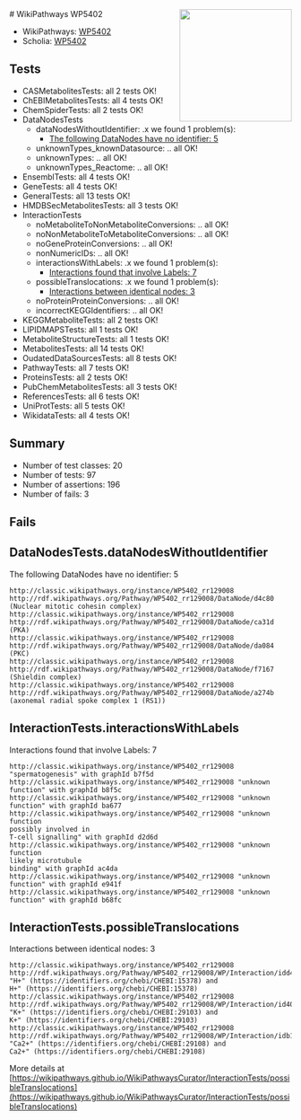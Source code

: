 <img style="float: right; width: 200px" src="https://upload.wikimedia.org/wikipedia/commons/thumb/8/83/Wplogo_with_text_500.png/640px-Wplogo_with_text_500.png" />
# WikiPathways WP5402

* WikiPathways: [WP5402](https://wikipathways.org/pathways/WP5402)
* Scholia: [WP5402](https://scholia.toolforge.org/wikipathways/WP5402)
## Tests
* CASMetabolitesTests: all 2 tests OK!
* ChEBIMetabolitesTests: all 4 tests OK!
* ChemSpiderTests: all 2 tests OK!
* DataNodesTests
    * dataNodesWithoutIdentifier: .x we found 1 problem(s):
        * [The following DataNodes have no identifier: 5](#d2d32fa4)
    * unknownTypes_knownDatasource: .. all OK!
    * unknownTypes: .. all OK!
    * unknownTypes_Reactome: .. all OK!
* EnsemblTests: all 4 tests OK!
* GeneTests: all 4 tests OK!
* GeneralTests: all 13 tests OK!
* HMDBSecMetabolitesTests: all 3 tests OK!
* InteractionTests
    * noMetaboliteToNonMetaboliteConversions: .. all OK!
    * noNonMetaboliteToMetaboliteConversions: .. all OK!
    * noGeneProteinConversions: .. all OK!
    * nonNumericIDs: .. all OK!
    * interactionsWithLabels: .x we found 1 problem(s):
        * [Interactions found that involve Labels: 7](#630d267e)
    * possibleTranslocations: .x we found 1 problem(s):
        * [Interactions between identical nodes: 3](#1c118208)
    * noProteinProteinConversions: .. all OK!
    * incorrectKEGGIdentifiers: .. all OK!
* KEGGMetaboliteTests: all 2 tests OK!
* LIPIDMAPSTests: all 1 tests OK!
* MetaboliteStructureTests: all 1 tests OK!
* MetabolitesTests: all 14 tests OK!
* OudatedDataSourcesTests: all 8 tests OK!
* PathwayTests: all 7 tests OK!
* ProteinsTests: all 2 tests OK!
* PubChemMetabolitesTests: all 3 tests OK!
* ReferencesTests: all 6 tests OK!
* UniProtTests: all 5 tests OK!
* WikidataTests: all 4 tests OK!


## Summary

* Number of test classes: 20
* Number of tests: 97
* Number of assertions: 196
* Number of fails: 3

## Fails

<a name="d2d32fa4" />

## DataNodesTests.dataNodesWithoutIdentifier

The following DataNodes have no identifier: 5
```
http://classic.wikipathways.org/instance/WP5402_rr129008 http://rdf.wikipathways.org/Pathway/WP5402_rr129008/DataNode/d4c80 (Nuclear mitotic cohesin complex)
http://classic.wikipathways.org/instance/WP5402_rr129008 http://rdf.wikipathways.org/Pathway/WP5402_rr129008/DataNode/ca31d (PKA)
http://classic.wikipathways.org/instance/WP5402_rr129008 http://rdf.wikipathways.org/Pathway/WP5402_rr129008/DataNode/da084 (PKC)
http://classic.wikipathways.org/instance/WP5402_rr129008 http://rdf.wikipathways.org/Pathway/WP5402_rr129008/DataNode/f7167 (Shieldin complex)
http://classic.wikipathways.org/instance/WP5402_rr129008 http://rdf.wikipathways.org/Pathway/WP5402_rr129008/DataNode/a274b (axonemal radial spoke complex 1 (RS1))
```

<a name="630d267e" />

## InteractionTests.interactionsWithLabels

Interactions found that involve Labels: 7
```
http://classic.wikipathways.org/instance/WP5402_rr129008 "spermatogenesis" with graphId b7f5d
http://classic.wikipathways.org/instance/WP5402_rr129008 "unknown function" with graphId b8f5c
http://classic.wikipathways.org/instance/WP5402_rr129008 "unknown function" with graphId ba677
http://classic.wikipathways.org/instance/WP5402_rr129008 "unknown function
possibly involved in
T-cell signalling" with graphId d2d6d
http://classic.wikipathways.org/instance/WP5402_rr129008 "unknown function
likely microtubule
binding" with graphId ac4da
http://classic.wikipathways.org/instance/WP5402_rr129008 "unknown function" with graphId e941f
http://classic.wikipathways.org/instance/WP5402_rr129008 "unknown function" with graphId b68fc
```

<a name="1c118208" />

## InteractionTests.possibleTranslocations

Interactions between identical nodes: 3
```
http://classic.wikipathways.org/instance/WP5402_rr129008 http://rdf.wikipathways.org/Pathway/WP5402_rr129008/WP/Interaction/idd48a4b6a "H+" (https://identifiers.org/chebi/CHEBI:15378) and 
H+" (https://identifiers.org/chebi/CHEBI:15378)
http://classic.wikipathways.org/instance/WP5402_rr129008 http://rdf.wikipathways.org/Pathway/WP5402_rr129008/WP/Interaction/id406e906e "K+" (https://identifiers.org/chebi/CHEBI:29103) and 
K+" (https://identifiers.org/chebi/CHEBI:29103)
http://classic.wikipathways.org/instance/WP5402_rr129008 http://rdf.wikipathways.org/Pathway/WP5402_rr129008/WP/Interaction/idb12b5f83 "Ca2+" (https://identifiers.org/chebi/CHEBI:29108) and 
Ca2+" (https://identifiers.org/chebi/CHEBI:29108)
```

More details at [https://wikipathways.github.io/WikiPathwaysCurator/InteractionTests/possibleTranslocations](https://wikipathways.github.io/WikiPathwaysCurator/InteractionTests/possibleTranslocations)

